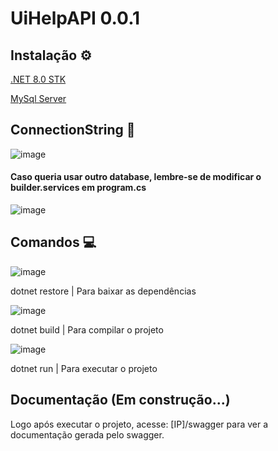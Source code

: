 # UiHelpAPI 0.0.1

##  Instalação ⚙

[.NET 8.0 STK](https://dotnet.microsoft.com/en-us/download)

[MySql Server](https://dev.mysql.com/downloads/installer/)

## ConnectionString 🔌

![image](https://github.com/user-attachments/assets/39540072-92a8-4789-8d1d-a8ea34fada12)

#### Caso queria usar outro database, lembre-se de modificar o builder.services em program.cs

![image](https://github.com/user-attachments/assets/cc9b97c9-4b50-4015-95f6-b96494f139bd)

## Comandos 💻

![image](https://github.com/user-attachments/assets/c48c3528-7ea7-4933-930d-480f873282ef) 

dotnet restore |  Para baixar as dependências 

![image](https://github.com/user-attachments/assets/c41e821d-d8a5-4aea-9ff1-6f4248e1e9ab)

dotnet build | Para compilar o projeto

![image](https://github.com/user-attachments/assets/fcf152de-6d15-4093-8ffa-6afbc38bc58a)

dotnet run | Para executar o projeto

## Documentação (Em construção...)

Logo após executar o projeto, acesse: [IP]/swagger para ver a documentação gerada pelo swagger.
